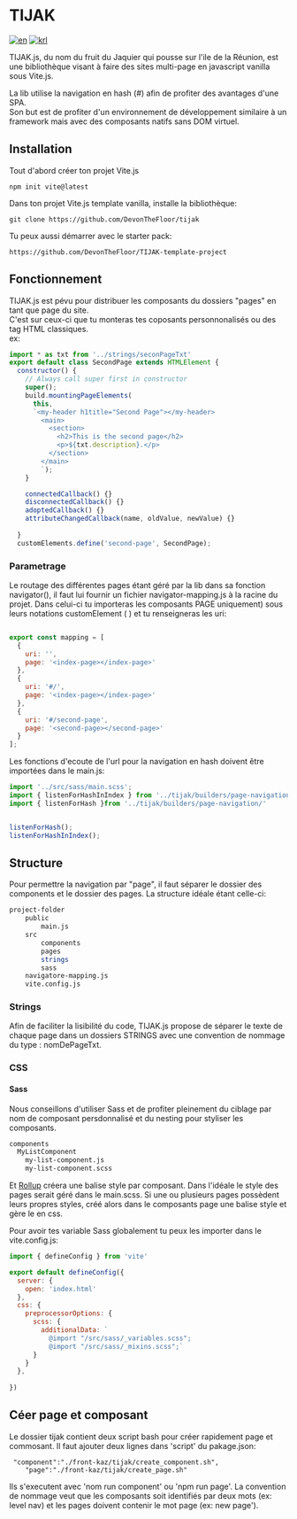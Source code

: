 # TIJAK   
[![en](https://img.shields.io/badge/lang-en-purple.svg)](https://github.com/DevonTheFloor/tijak/blob/main/README.en.md)
[![krl](https://img.shields.io/badge/lang-krl-red.svg)](https://github.com/DevonTheFloor/tijak/blob/main/README.krl.md)


   
TIJAK.js, du nom du fruit du Jaquier qui pousse sur l'ile de la Réunion, est une bibliothèque visant à faire des sites multi-page en javascript vanilla sous Vite.js.   

La lib utilise la navigation en hash (#) afin de profiter des avantages d'une SPA.   
Son but est de profiter d'un environnement de développement similaire à un framework mais avec des composants natifs sans DOM virtuel.
   
## Installation   
   
Tout d'abord créer ton projet Vite.js   
```
npm init vite@latest
```

Dans ton projet Vite.js template vanilla, installe la bibliothèque:   
```
git clone https://github.com/DevonTheFloor/tijak
```
   
Tu peux aussi démarrer avec le starter pack:   
```
https://github.com/DevonTheFloor/TIJAK-template-project
```
   

## Fonctionnement   
   
TIJAK.js est pévu pour distribuer les composants du dossiers "pages" en tant que page du site.   
C'est sur ceux-ci que tu monteras tes coposants personnonalisés ou des tag HTML classiques.    
ex:   
```js
import * as txt from '../strings/seconPageTxt'
export default class SecondPage extends HTMLElement {
  constructor() {
    // Always call super first in constructor
    super();
    build.mountingPageElements(
      this,
      `<my-header h1title="Second Page"></my-header>
        <main>
          <section>
            <h2>This is the second page</h2>
            <p>${txt.description}.</p>
          </section>
        </main>
        `);
    }

    connectedCallback() {}
    disconnectedCallback() {}
    adoptedCallback() {}
    attributeChangedCallback(name, oldValue, newValue) {}
    
  }
  customElements.define('second-page', SecondPage);
  ```

### Parametrage   
   
Le routage des différentes pages étant géré par la lib dans sa fonction navigator(), il faut lui fournir un fichier navigator-mapping.js à la racine du projet.
Dans celui-ci tu importeras les composants PAGE uniquement) sous leurs notations customElement ( <my-custom-page></my-custom-page>) et tu renseigneras les uri:   
   
```js

export const mapping = [
  { 
    uri: '', 
    page: '<index-page></index-page>' 
  },
  { 
    uri: '#/', 
    page: '<index-page></index-page>' 
  },
  { 
    uri: '#/second-page', 
    page: '<second-page></second-page>' 
  }
];
  ```
   
Les fonctions d'ecoute de l'url pour la navigation en hash doivent être importées dans le main.js:   
```js
import '../src/sass/main.scss';
import { listenForHashInIndex } from '../tijak/builders/page-navigation';
import { listenForHash }from '../tijak/builders/page-navigation/'


listenForHash();
listenForHashInIndex();
```
   

## Structure   
   
Pour permettre la navigation par "page", il faut séparer le dossier des components et le dossier des pages. La structure idéale étant celle-ci:   

```bash
project-folder   
    public
        main.js
    src   
        components
        pages  
        strings
        sass
    navigatore-mapping.js
    vite.config.js
```
   
### Strings
Afin de faciliter la lisibilité du code, TIJAK.js propose de séparer le texte de chaque page dans un dossiers STRINGS avec une convention de nommage du type : nomDePageTxt.   
   
### CSS 
   
#### Sass

Nous conseillons d'utiliser Sass et de profiter pleinement du ciblage par nom de composant persdonnalisé et du nesting pour styliser les composants.   
```bash
components
  MyListComponent
    my-list-component.js
    my-list-component.scss
```   

Et [Rollup](https://rollupjs.org/guide/en/ "Lien vers Rollup.js") créera une balise style par composant.
Dans l\'idéale le style des pages serait géré dans le main.scss. Si une ou plusieurs pages possèdent leurs propres styles, créé alors dans le composants page une balise style et gère le en css.   
   
Pour avoir tes variable Sass globalement tu peux les importer dans le vite.config.js:   
   
   
```js
import { defineConfig } from 'vite'

export default defineConfig({
  server: {
    open: 'index.html'
  },
  css: {
    preprocessorOptions: {
      scss: {
        additionalData: `
          @import "/src/sass/_variables.scss";
          @import "/src/sass/_mixins.scss";`
      }
    }
  },
  
})
```
## Céer page et composant

Le dossier tijak contient deux script bash pour créer rapidement page et commosant. Il faut ajouter deux lignes dans 'script' du pakage.json:
```
 "component":"./front-kaz/tijak/create_component.sh",
    "page":"./front-kaz/tijak/create_page.sh"

```
Ils s'executent avec 'nom run component' ou 'npm run page'. La convention de nommage veut que les composants soit identifiés par deux mots (ex: level nav) et les pages doivent contenir le mot page (ex: new page'). 
   


